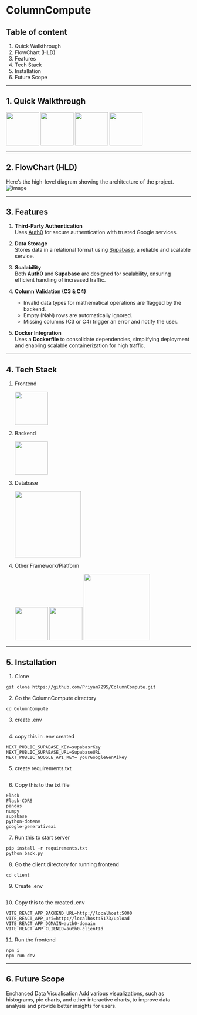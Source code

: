 # ColumnCompute 

## Table of content
1. Quick Walkthrough
2. FlowChart (HLD)
3. Features
4. Tech Stack
5. Installation
6. Future Scope


---
## 1. Quick Walkthrough
<img src="https://github.com/user-attachments/assets/5508aff7-32ad-44ac-b5fd-545e2c18fdb7" width="90"/>
<img src="https://github.com/user-attachments/assets/ffa68dd3-2b22-4317-83d5-f1f2be220a3c" width="90"/>
<img src="https://github.com/user-attachments/assets/82509614-f5aa-42be-b12b-3cf3a578953a" width="90"/>
<img src="https://github.com/user-attachments/assets/cdddcd20-fc80-462a-bef8-d885b494a336" width="90"/>



---
## 2. FlowChart (HLD)
Here’s the high-level diagram showing the architecture of the project.
![image](https://github.com/user-attachments/assets/25e44262-e69f-4802-9954-704e52416cf6)

---

## 3. Features

1. **Third-Party Authentication**  
   Uses [Auth0](https://auth0.com/) for secure authentication with trusted Google services.

2. **Data Storage**  
   Stores data in a relational format using [Supabase](https://supabase.com/), a reliable and scalable service.

3. **Scalability**  
   Both **Auth0** and **Supabase** are designed for scalability, ensuring efficient handling of increased traffic.

4. **Column Validation (C3 & C4)**  
   - Invalid data types for mathematical operations are flagged by the backend.
   - Empty (NaN) rows are automatically ignored.
   - Missing columns (C3 or C4) trigger an error and notify the user.

5. **Docker Integration**  
   Uses a **Dockerfile** to consolidate dependencies, simplifying deployment and enabling scalable containerization for high traffic.

---
## 4. Tech Stack
1. Frontend
   
   <img src="https://github.com/user-attachments/assets/3ea4e122-1987-4569-a203-0caed7ba4f6b" width="90"/>
2. Backend
   
    <img src="https://github.com/user-attachments/assets/bad1b8ca-e958-484b-8f11-58cd27135b67" width="90"/>

3. Database

   <img src="https://github.com/user-attachments/assets/56225414-9738-4797-bc81-9588f6c2615b" width="180"/>

4. Other Framework/Platform

   <img src="https://github.com/user-attachments/assets/8e0b0200-914c-4946-9b19-0d22df7c7fef" width="90"/>
   <img src="https://github.com/user-attachments/assets/3201f4d5-63fe-4c83-9163-f3bf9f764b30" width="90"/>
   <img src="https://github.com/user-attachments/assets/29141537-609f-419e-8bdf-68249c229198" width="180"/>

---

## 5. Installation
1. Clone
```
git clone https://github.com/Priyam7295/ColumnCompute.git
```
2. Go the ColumnCompute directory
```
cd ColumnCompute
````
3. create .env
```
```
4. copy this in .env created
```
NEXT_PUBLIC_SUPABASE_KEY=supabasrKey
NEXT_PUBLIC_SUPABASE_URL=SupabaseURL
NEXT_PUBLIC_GOOGLE_API_KEY= yourGoogleGenAikey
```
5. create requirements.txt
```
```
6. Copy this to the txt file
```
Flask
Flask-CORS
pandas
numpy
supabase
python-dotenv
google-generativeai

```
7. Run this to start server
```
pip install -r requirements.txt
python back.py
```

8. Go the client directory for running frontend
```
cd client
```
9. Create .env
```
```
10. Copy this to the created .env
```
VITE_REACT_APP_BACKEND_URL=http://localhost:5000
VITE_REACT_APP_uri=http://localhost:5173/upload
VITE_REACT_APP_DOMAIN=auth0-domain
VITE_REACT_APP_CLIENID=auth0-clientId
```
11. Run the frontend
```
npm i
npm run dev
```

---
## 6. Future Scope
Enchanced  Data Visualisation
 Add various visualizations, such as histograms, pie charts, and other interactive charts, to improve data analysis and provide better insights for users.




